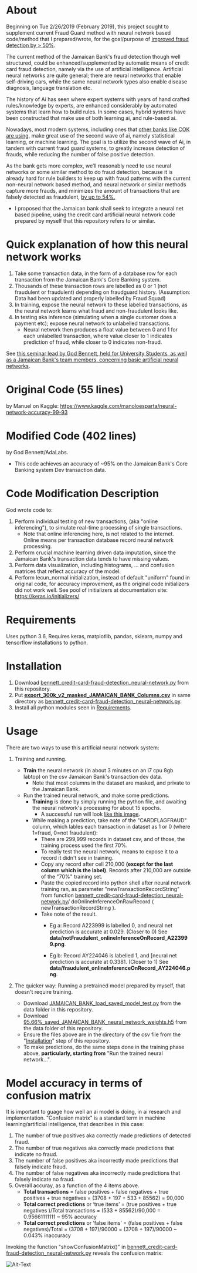 
About
==============

Beginning on Tue 2/26/2019 (February 2019), this project sought to supplement current Fraud Guard method with neural network based code/method that I prepared/wrote, for the goal/purpose of [improved fraud detection by > 50%](http://news.mit.edu/2018/machine-learning-financial-credit-card-fraud-0920).

The current method of the Jamaican Bank's fraud detection though well structured, could be enhanced/supplemented by automatic means of credit card fraud detection, namely via the use of artificial intelligence. Artificial neural networks are quite general; there are neural networks that enable self-driving cars, while the same neural network types also enable disease diagnosis, language translation etc. 

The history of Ai has seen where expert systems with years of hand crafted rules/knowledge by experts, are enhanced considerably by automated systems that learn how to build rules. In some cases, hybrid systems have been constructed that make use of both learning ai, and rule-based ai.

Nowadays, most modern systems, including ones that [other banks like COK are using](https://www.fintechfutures.com/2018/10/smart-solution-gains-new-core-banking-tech-client-in-jamaica-cokcu/), make great use of the second wave of ai, namely statistical learning, or machine learning. The goal is to utilize the second wave of Ai, in tandem with current fraud guard systems, to greatly increase detection of frauds, while reducing the number of false positive detection.

As the bank gets more complex, we’ll reasonably need to use neural networks or some similar method to do fraud detection, because it is already hard for rule builders to keep up with fraud patterns with the current non-neural network based method, and neural network or similar methods capture more frauds, and minimizes the amount of transactions that are falsely detected as fraudulent, [by up to 54%.](http://news.mit.edu/2018/machine-learning-financial-credit-card-fraud-0920)

 * I proposed that the Jamaican bank shall seek to integrate a neural net based pipeline, using the credit card artificial neural network code prepared by myself that this repository refers to or similar.

Quick explanation of how this neural network works
==============
1. Take some transaction data, in the form of a database row for each transaction from the Jamaican Bank's Core Banking system.
2. Thousands of these transaction rows are labelled as 0 or 1 (not fraudulent or fraudulent) depending on fraudguard history. (Assumption: Data had been updated and properly labelled by Fraud Squad)
3. In training, expose the neural network to these labelled transactions, as the neural network learns what fraud and non-fraudulent looks like.
4. In testing aka inference (simulating when a single customer does a payment etc); expose neural network to unlabelled transactions. 
    * Neural network then produces a float value between 0 and 1 for each unlabelled transaction, where value closer to 1 indicates prediction of fraud, while closer to 0 indicates non-fraud.

See [this seminar lead by God Bennett, held for University Students, as well as a Jamaican Bank's team members, concerning basic artificial neural networks](https://github.com/JordanMicahBennett/Live-Agile-Artificial-Neural-Network-Programming-Sessions).



Original Code (55 lines)
==============
by Manuel on Kaggle: https://www.kaggle.com/manoloesparta/neural-network-accuracy-99-93



Modified Code (402 lines)
==============
by God Bennett/AdaLabs. 

* This code achieves an accuracy of ~95% on the Jamaican Bank's Core Banking system Dev transaction data.

 
Code Modification Description
==============
God wrote code to:

1. Perform individual testing of new transactions, (aka "online inferencing"), to simulate real-time processing of single transactions.
    * Note that online inferencing here, is not related to the internet. Online means per transaction database record neural network processing.
2. Perform crucial machine learning driven data imputation, since the Jamaican Bank's transaction data tends to have missing values.
3. Perform data visualization, including histograms, ... and confusion matrices that reflect accuracy of the model.
4. Perform lecun_normal initialization, instead of default "uniform" found in original code, for accuracy improvement, as the original code initializers did not work well. See pool of initializers at documentation site: https://keras.io/initializers/


Requirements
==============
Uses python 3.6, Requires keras, matplotlib, pandas, sklearn, numpy and tensorflow installations to python.



Installation
==============

1. Download [bennett_credit-card-fraud-detection_neural-network.py](https://github.com/g0dEngineer/Ai-Credit-Card-Fraud-Detection/blob/main/bennett_credit-card-fraud-detection_neural-network%20%5B402_lines%5D.py) from this repository.
2. Put **[export_300k_v2_masked_JAMAICAN_BANK_Columns.csv](https://drive.google.com/file/d/1QuH-iWaFIOh1KtiyRy1BIHJ6rxReK2KR/view?usp=sharing)** in same directory as [bennett_credit-card-fraud-detection_neural-network.py](https://github.com/g0dEngineer/Ai-Credit-Card-Fraud-Detection/blob/main/bennett_credit-card-fraud-detection_neural-network%20%5B402_lines%5D.py).
3. Install all python modules seen in [Requirements](https://github.com/g0dEngineer/Ai-Credit-Card-Fraud-Detection#requirements).


Usage
==============
There are two ways to use this artificial neural network system:

1. Training and running.
    * **Train** the neural network (in about 3 minutes on an i7 cpu 8gb labtop) on the csv Jamaican Bank's transaction dev data. 
        * Note that most columns in the dataset are masked, and private to the Jamaican Bank. 
    * Run the trained neural network, and make some predictions.
        * **Training** is done by simply running the python file, and awaiting the neural network's processing for about 15 epochs.
            * A successful run will look [like this image](https://github.com/g0dEngineer/Ai-Credit-Card-Fraud-Detection/blob/main/95.66%25_JAMAICAN_BANK_data_successful_run.png).
        * While making a prediction, take note of the "CARDFLAGFRAUD" column, which lables each transaction in dataset as 1 or 0 (where 1=fraud, 0=not fraudulent):
            * There are 299,999 records in dataset csv, and of those, the training process used the first 70%.
            * To really test the neural network, means to expose it to a record it didn't see in training.
            * Copy any record after cell 210,000 **(except for the last column which is the label)**. Records after 210,000 are outside of the "70%" training set.
            * Paste the copied record into python shell after neural network training ran, as parameter "newTransactionRecordString" from function [bennett_credit-card-fraud-detection_neural-network.py](https://github.com/g0dEngineer/Ai-Credit-Card-Fraud-Detection/blob/main/bennett_credit-card-fraud-detection_neural-network%20%5B402_lines%5D.py)/ doOnlineInferenceOnRawRecord ( newTransactionRecordString ).
            * Take note of the result.
                * Eg a: Record A223999 is labelled 0, and neural net prediction is accurate at 0.029. (Closer to 0) See **data/notFraudulent_onlineInferenceOnRecord_A223999.png**.
				
                * Eg b: Record AY224046 is labelled 1, and [neural net prediction is accurate at 0.3381. (Closer to 1)  See **data/fraudulent_onlineInferenceOnRecord_AY224046.png**.
             

2. The quicker way: Running a pretrained model prepared by myself, that doesn't require training.
    * Download [JAMAICAN_BANK_load_saved_model_test.py](https://github.com/g0dEngineer/Ai-Credit-Card-Fraud-Detection/blob/main/JAMAICAN_BANK_load_saved_model_test.py) from the data folder in this repository.
    * Download [95.66%_saved_JAMAICAN_BANK_neural_network_weights.h5](https://github.com/g0dEngineer/Ai-Credit-Card-Fraud-Detection/blob/master/data/95.66%25_saved_JAMAICAN_BANK_neural_network_weights.h5) from the data folder of this repository.
    * Ensure the files above are in the directory of the csv file from the "[Installation](https://github.com/g0dEngineer/Ai-Credit-Card-Fraud-Detection/blob/master/README.md#installation)" step of this repository.
    * To make predictions, do the same steps done in the training phase above, **particularly, starting from** "Run the trained neural network...".


Model accuracy in terms of confusion matrix
=============

It is important to guage how well an ai model is doing, in ai research and implementation.
"Confusion matrix" is a standard term in machine learning/artificial intelligence, that describes in this case:
1. The number of true positives aka correctly made predictions of detected fraud.
2. The number of true negatives aka correctly made predictions that indicate no fraud.
3. The number of false positives aka incorrectly made predictions that falsely indicate fraud.
4. The number of false negatives aka incorrectly made predictions that falsely indicate no fraud.
5. Overall accuray, as a function of the 4 items above.
    * **Total transactions** = false positives + false negatives + true positives + true negatives = (3708 + 197 + 533 + 85562) = 90,000
    * **Total correct predictions** or ‘true items’ = (true positives + true negatives )/Total transactions = (533 + 85562)/90,000 = 0.95661111111 ~ 95% accuracy
    * **Total correct predictions** or ‘false items’ = (false positives + false negatives)/Total = (3708 + 197)/90000 = (3708 + 197)/90000 ~ 0.043% inaccuracy



Invoking the function "showConfusionMatrix()" in [bennett_credit-card-fraud-detection_neural-network.py](https://github.com/g0dEngineer/Ai-Credit-Card-Fraud-Detection/blob/main/bennett_credit-card-fraud-detection_neural-network%20%5B402_lines%5D.py) reveals the confusion matrix:

![Alt-Text](https://github.com/g0dEngineer/Ai-Credit-Card-Fraud-Detection/blob/main/95.66%25_JAMAICAN_BANK_data_confusion_matrix.png)

